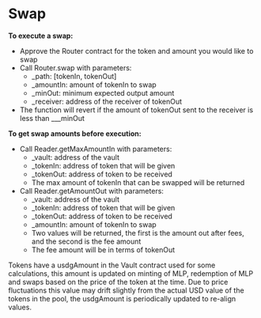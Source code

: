 # Swap

**To execute a swap:**

* Approve the Router contract for the token and amount you would like to swap
* Call Router.swap with parameters:
  * \_path: \[tokenIn, tokenOut]
  * \_amountIn: amount of tokenIn to swap
  * \_minOut: minimum expected output amount
  * \_receiver: address of the receiver of tokenOut
* The function will revert if the amount of tokenOut sent to the receiver is less than _\__minOut

**To get swap amounts before execution:**

* Call Reader.getMaxAmountIn with parameters:
  * \_vault: address of the vault
  * \_tokenIn: address of token that will be given
  * \_tokenOut: address of token to be received
  * The max amount of tokenIn that can be swapped will be returned
* Call Reader.getAmountOut with parameters:
  * \_vault: address of the vault
  * \_tokenIn: address of token that will be given
  * \_tokenOut: address of token to be received
  * \_amountIn: amount of tokenIn to swap
  * Two values will be returned, the first is the amount out after fees, and the second is the fee amount
  * The fee amount will be in terms of tokenOut

Tokens have a usdgAmount in the Vault contract used for some calculations, this amount is updated on minting of MLP, redemption of MLP and swaps based on the price of the token at the time. Due to price fluctuations this value may drift slightly from the actual USD value of the tokens in the pool, the usdgAmount is periodically updated to re-align values.
